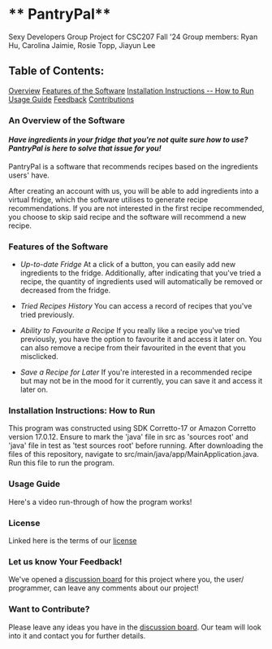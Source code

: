 # ** PantryPal** 

Sexy Developers Group Project for CSC207 Fall '24
Group members: Ryan Hu, Carolina Jaimie, Rosie Topp, Jiayun Lee

## Table of Contents:
[Overview](#an-overview-of-the-software)
[Features of the Software](#features-of-the-software)
[Installation Instructions -- How to Run](#installation-instructions-how-to-run)
[Usage Guide](#usage-guide)
[Feedback](#let-us-know-your-feedback)
[Contributions](#want-to-contribute) 

### An Overview of the Software
#### _**Have ingredients in your fridge that you're not quite sure how to use? PantryPal is here to solve that issue for you!**_
PantryPal is a software that recommends recipes based on the ingredients users' have.

After creating an account with us, you will be able to add ingredients into a virtual fridge, which the software
utilises to generate recipe recommendations. If you are not interested in the first recipe recommended, you choose to
skip said recipe and the software will recommend a new recipe.

### Features of the Software
* _Up-to-date Fridge_
    At a click of a button, you can easily add new ingredients to the fridge. Additionally, after indicating that 
    you've tried a recipe, the quantity of ingredients used will automatically be removed or decreased from the fridge.

* _Tried Recipes History_
    You can access a record of recipes that you've tried previously.

* _Ability to Favourite a Recipe_
    If you really like a recipe you've tried previously, you have the option to favourite it and access it later on. You
    can also remove a recipe from their favourited in the event that you misclicked. 

* _Save a Recipe for Later_
    If you're interested in a recommended recipe but may not be in the mood for it currently, you can save it and
    access it later on.

### Installation Instructions: How to Run 
This program was constructed using SDK Corretto-17 or Amazon Corretto version 17.0.12. 
Ensure to mark the 'java' file in src as 'sources root' and 'java' file in test as 'test sources root' before running. 
After downloading the files of this repository, navigate to src/main/java/app/MainApplication.java. 
Run this file to run the program.

### Usage Guide
Here's a video run-through of how the program works!

### License
Linked here is the terms of our [license](sexydevelopers/LICENSE)

### Let us know Your Feedback!
We've opened a [discussion board](https://github.com/jjjyjyjyjj/sexydevelopers/discussions/85) for this project where
you, the user/ programmer, can leave any comments about our project!

### Want to Contribute?
Please leave any ideas you have in the [discussion board](https://github.com/jjjyjyjyjj/sexydevelopers/discussions/85).
Our team will look into it and contact you for further details.
